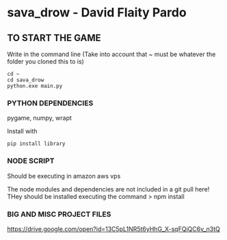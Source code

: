 # sava_drow - David Flaity Pardo

## TO START THE GAME
Write in the command line (Take into account that ~ must be whatever the folder you cloned this to is)
```
cd ~
cd sava_drow
python.exe main.py
```
### PYTHON DEPENDENCIES
pygame, numpy, wrapt

Install with

```
pip install library
```

### NODE SCRIPT
Should be executing in amazon aws vps

The node modules and dependencies are not included in a git pull here! THey should be installed executing the command > npm install

### BIG AND MISC PROJECT FILES
https://drive.google.com/open?id=13C5pL1NR5t6yHhG_X-sqFQiQC6v_n3tQ
